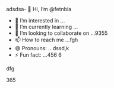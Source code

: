 adsdsa- 👋 Hi, I’m @fetnbia
- 👀 I’m interested in ...
- 🌱 I’m currently learning ...
- 💞️ I’m looking to collaborate on ...9355
- 📫 How to reach me ...fgh
- 😄 Pronouns: ...dssd,k
- ⚡ Fun fact: ...456
6
<!---54asds
fetnbia/fetnbia is a ✨ special ✨ reposisdftory besdfcause its `README.md` (this file) appears on your GitHub profile.
You can click the Preview link to take a look at yo53ur changes.653
--->dfg
365
